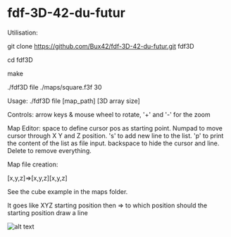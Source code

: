 # fdf-3D-42-du-futur

Utilisation:

git clone https://github.com/Bux42/fdf-3D-42-du-futur.git fdf3D

cd fdf3D

make

./fdf3D file ./maps/square.f3f 30

Usage: ./fdf3D file [map_path] [3D array size]

Controls: arrow keys & mouse wheel to rotate, '+' and '-' for the zoom

Map Editor: space to define cursor pos as starting point. Numpad to move cursor through X Y and Z position. 's' to add new line to the list. 'p' to print the content of the list as file input. backspace to hide the cursor and line. Delete to remove everything.

Map file creation:

[x,y,z]=>[x,y,z][x,y,z]

See the cube example in the maps folder.

It goes like XYZ starting position then => to which position should the starting position draw a line

![alt text](https://i.imgur.com/UjrwnoC.png)
